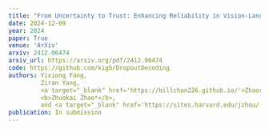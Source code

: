 ```yaml
---
title: "From Uncertainty to Trust: Enhancing Reliability in Vision-Language Models with Uncertainty-Guided Selective Decoding"
date: 2024-12-09
year: 2024
paper: True
venue: 'ArXiv'
arxiv: 2412.06474
arxiv_url: https://arxiv.org/pdf/2412.06474
code: https://github.com/kigb/DropoutDecoding
authors: Yixiong Fang, 
         Ziran Yang, 
         <a target="_blank" href='https://billchan226.github.io/'>Zhaorun Chen</a>,
         <b>Zhuokai Zhao*</b>, 
         and <a target="_blank" href='https://sites.harvard.edu/jzhou/'>Jiawei Zhou*</a>
publication: In submission
---
```

